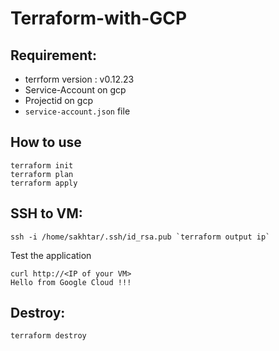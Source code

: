 Terraform-with-GCP
=================

Requirement:
------------ 
- terrform version : v0.12.23
- Service-Account on gcp
- Projectid on gcp
- `service-account.json` file

How to use
----------
```
terraform init
terraform plan
terraform apply
```
SSH to VM:
----------
```
ssh -i /home/sakhtar/.ssh/id_rsa.pub `terraform output ip`
```
Test the application
```
curl http://<IP of your VM>
Hello from Google Cloud !!!
```

Destroy:
--------
```
terraform destroy
```
